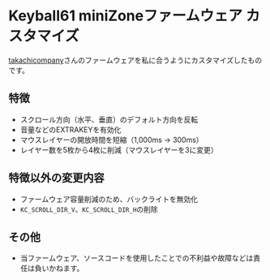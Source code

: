 # Keyball61 miniZoneファームウェア カスタマイズ

[takachicompany](https://github.com/takashicompany/qmk_firmware/assets/4215759mofcb52261-c998-403f-87d8-aca8a3f2261d
)さんのファームウェアを私に合うようにカスタマイズしたものです。

## 特徴

- スクロール方向（水平、垂直）のデフォルト方向を反転
- 音量などのEXTRAKEYを有効化
- マウスレイヤーの開放時間を短縮（1,000ms → 300ms）
- レイヤー数を5枚から4枚に削減（マウスレイヤーを3に変更）

## 特徴以外の変更内容

- ファームウェア容量削減のため、バックライトを無効化
- `KC_SCROLL_DIR_V`、`KC_SCROLL_DIR_H`の削除


## その他

- 当ファームウェア、ソースコードを使用したことでの不利益や故障などは責任は負いかねます。
